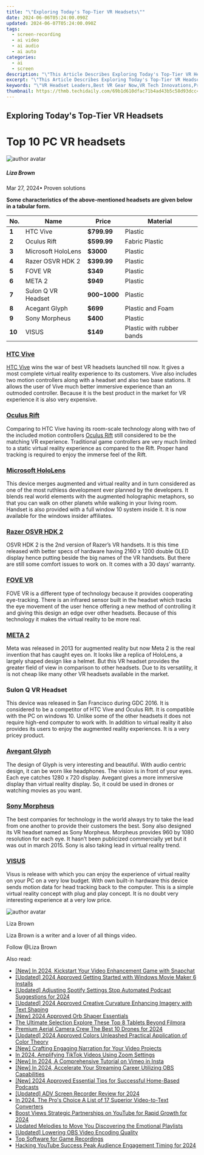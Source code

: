```yaml
---
title: "\"Exploring Today's Top-Tier VR Headsets\""
date: 2024-06-06T05:24:00.090Z
updated: 2024-06-07T05:24:00.090Z
tags: 
  - screen-recording
  - ai video
  - ai audio
  - ai auto
categories: 
  - ai
  - screen
description: "\"This Article Describes Exploring Today's Top-Tier VR Headsets\""
excerpt: "\"This Article Describes Exploring Today's Top-Tier VR Headsets\""
keywords: "\"VR Headset Leaders,Best VR Gear Now,VR Tech Innovations,Premium VR Equipment,Top-Tier VR Devices,Latest VR Technology,High-End VR Systems\""
thumbnail: https://thmb.techidaily.com/69b1d610dfac71b4ad43b5c58d93dcc4f9582f39ed2f8ffdd69954aaaa5a12ae.jpg
---
```


## Exploring Today's Top-Tier VR Headsets

# Top 10 PC VR headsets

![author avatar](https://lh5.googleusercontent.com/-AIMmjowaFs4/AAAAAAAAAAI/AAAAAAAAABc/Y5UmwDaI7HU/s250-c-k/photo.jpg)

##### Liza Brown

 Mar 27, 2024• Proven solutions

**Some characteristics of the above-mentioned headsets are given below in a tabular form.**

| **No.** | **Name**           | **Price**      | **Material**              |
| ------- | ------------------ | -------------- | ------------------------- |
| **1**   | HTC Vive           | **$799.99**    | Plastic                   |
| **2**   | Oculus Rift        | **$599.99**    | Fabric Plastic            |
| **3**   | Microsoft HoloLens | **$3000**      | Plastic                   |
| **4**   | Razer OSVR HDK 2   | **$399.99**    | Plastic                   |
| **5**   | FOVE VR            | **$349**       | Plastic                   |
| **6**   | META 2             | **$949**       | Plastic                   |
| **7**   | Sulon Q VR Headset | **$900-$1000** | Plastic                   |
| **8**   | Acegant Glyph      | **$699**       | Plastic and Foam          |
| **9**   | Sony Morpheus      | **$400**       | Plastic                   |
| **10**  | VISUS              | **$149**       | Plastic with rubber bands |

### [HTC Vive](https://www.vive.com)

[HTC Vive](https://tools.techidaily.com/wondershare/filmora/download/) wins the war of best VR headsets launched till now. It gives a most complete virtual reality experience to its customers. Vive also includes two motion controllers along with a headset and also two base stations. It allows the user of Vive much better immersive experience than an outmoded controller. Because it is the best product in the market for VR experience it is also very expensive.

### [Oculus Rift](https://www.oculus.com/rift/)

Comparing to HTC Vive having its room-scale technology along with two of the included motion controllers [Oculus Rift](https://tools.techidaily.com/wondershare/filmora/download/) still considered to be the matching VR experience. Traditional game controllers are very much limited to a static virtual reality experience as compared to the Rift. Proper hand tracking is required to enjoy the immerse feel of the Rift.

### [Microsoft HoloLens](https://tools.techidaily.com/wondershare/filmora/download/)

This device merges augmented and virtual reality and in turn considered as one of the most ruthless development ever planned by the developers. It blends real world elements with the augmented holographic metaphors, so that you can walk on other planets while walking in your living room. Handset is also provided with a full window 10 system inside it. It is now available for the windows insider affiliates.

### [Razer OSVR HDK 2](https://www.razerzone.com/hdk2-promo)

OSVR HDK 2 is the 2nd version of Razer’s VR handsets. It is this time released with better specs of hardware having 2160 x 1200 double OLED display hence putting beside the big names of the VR handsets. But there are still some comfort issues to work on. It comes with a 30 days’ warranty.

### [FOVE VR](https://www.getfove.com/)

FOVE VR is a different type of technology because it provides cooperating eye-tracking. There is an infrared sensor built in the headset which tracks the eye movement of the user hence offering a new method of controlling it and giving this design an edge over other headsets. Because of this technology it makes the virtual reality to be more real.

### [META 2](https://www.metavision.com/)

Meta was released in 2013 for augmented reality but now Meta 2 is the real invention that has caught eyes on. It looks like a replica of HoloLens, a largely shaped design like a helmet. But this VR headset provides the greater field of view in comparison to other headsets. Due to its versatility, it is not cheap like many other VR headsets available in the market.

### Sulon Q VR Headset

This device was released in San Francisco during GDC 2016\. It is considered to be a competitor of HTC Vive and Oculus Rift. It is compatible with the PC on windows 10\. Unlike some of the other headsets it does not require high-end computer to work with. In addition to virtual reality it also provides its users to enjoy the augmented reality experiences. It is a very pricey product.

### [Avegant Glyph](https://www.avegant.com/)

The design of Glyph is very interesting and beautiful. With audio centric design, it can be worn like headphones. The vision is in front of your eyes. Each eye catches 1280 x 720 display. Avegant gives a more immersive display than virtual reality display. So, it could be used in drones or watching movies as you want.

### [Sony Morpheus](https://www.playstation.com/en-us/explore/playstation-vr/)

The best companies for technology in the world always try to take the lead from one another to provide their customers the best. Sony also designed its VR headset named as Sony Morpheus. Morpheus provides 960 by 1080 resolution for each eye. It hasn’t been publicized commercially yet but it was out in march 2015\. Sony is also taking lead in virtual reality trend.

### [VISUS](https://www.visus.com/)

Visus is release with which you can enjoy the experience of virtual reality on your PC on a very low budget. With own built-in hardware this device sends motion data for head tracking back to the computer. This is a simple virtual reality concept with plug and play concept. It is no doubt very interesting experience at a very low price.

![author avatar](https://lh5.googleusercontent.com/-AIMmjowaFs4/AAAAAAAAAAI/AAAAAAAAABc/Y5UmwDaI7HU/s250-c-k/photo.jpg)

Liza Brown

Liza Brown is a writer and a lover of all things video.

Follow @Liza Brown


<ins class="adsbygoogle"
     style="display:block"
     data-ad-format="autorelaxed"
     data-ad-client="ca-pub-7571918770474297"
     data-ad-slot="1223367746"></ins>



<ins class="adsbygoogle"
     style="display:block"
     data-ad-client="ca-pub-7571918770474297"
     data-ad-slot="8358498916"
     data-ad-format="auto"
     data-full-width-responsive="true"></ins>


<span class="atpl-alsoreadstyle">Also read:</span>
<div><ul>
<li><a href="https://vp-tips.techidaily.com/new-in-2024-kickstart-your-video-enhancement-game-with-snapchat/"><u>[New] In 2024, Kickstart Your Video Enhancement Game with Snapchat</u></a></li>
<li><a href="https://vp-tips.techidaily.com/updated-2024-approved-getting-started-with-windows-movie-maker-6-installs/"><u>[Updated] 2024 Approved  Getting Started with Windows Movie Maker 6 Installs</u></a></li>
<li><a href="https://vp-tips.techidaily.com/updated-adjusting-spotify-settings-stop-automated-podcast-suggestions-for-2024/"><u>[Updated] Adjusting Spotify Settings  Stop Automated Podcast Suggestions for 2024</u></a></li>
<li><a href="https://vp-tips.techidaily.com/updated-2024-approved-creative-curvature-enhancing-imagery-with-text-shaping/"><u>[Updated] 2024 Approved  Creative Curvature  Enhancing Imagery with Text Shaping</u></a></li>
<li><a href="https://vp-tips.techidaily.com/new-2024-approved-orb-shaper-essentials/"><u>[New] 2024 Approved  Orb Shaper Essentials</u></a></li>
<li><a href="https://vp-tips.techidaily.com/the-ultimate-selection-explore-these-top-8-tablets-beyond-filmora/"><u>The Ultimate Selection  Explore These Top 8 Tablets Beyond Filmora</u></a></li>
<li><a href="https://vp-tips.techidaily.com/premium-aerial-camera-crew-the-best-10-drones-for-2024/"><u>Premium Aerial Camera Crew  The Best 10 Drones for 2024</u></a></li>
<li><a href="https://vp-tips.techidaily.com/updated-2024-approved-colors-unleashed-practical-application-of-color-theory/"><u>[Updated] 2024 Approved  Colors Unleashed  Practical Application of Color Theory</u></a></li>
<li><a href="https://vp-tips.techidaily.com/new-crafting-engaging-narration-for-your-video-projects/"><u>[New] Crafting Engaging Narration for Your Video Projects</u></a></li>
<li><a href="https://vp-tips.techidaily.com/in-2024-amplifying-tiktok-videos-using-zoom-settings/"><u>In 2024, Amplifying TikTok Videos Using Zoom Settings</u></a></li>
<li><a href="https://instagram-videos.techidaily.com/new-in-2024-a-comprehensive-tutorial-on-vimeo-in-insta/"><u>[New] In 2024, A Comprehensive Tutorial on Vimeo in Insta</u></a></li>
<li><a href="https://screen-sharing-recording.techidaily.com/new-in-2024-accelerate-your-streaming-career-utilizing-obs-capabilities/"><u>[New] In 2024, Accelerate Your Streaming Career  Utilizing OBS Capabilities</u></a></li>
<li><a href="https://remote-screen-capture.techidaily.com/new-2024-approved-essential-tips-for-successful-home-based-podcasts/"><u>[New] 2024 Approved  Essential Tips for Successful Home-Based Podcasts</u></a></li>
<li><a href="https://remote-screen-capture.techidaily.com/updated-adv-screen-recorder-review-for-2024/"><u>[Updated] ADV Screen Recorder Review for 2024</u></a></li>
<li><a href="https://some-guidance.techidaily.com/in-2024-the-pros-choice-a-list-of-17-superior-video-to-text-converters/"><u>In 2024, The Pro's Choice  A List of 17 Superior Video-to-Text Converters</u></a></li>
<li><a href="https://youtube-video-recordings.techidaily.com/boost-views-strategic-partnerships-on-youtube-for-rapid-growth-for-2024/"><u>Boost Views  Strategic Partnerships on YouTube for Rapid Growth for 2024</u></a></li>
<li><a href="https://audio-editing.techidaily.com/updated-melodies-to-move-you-discovering-the-emotional-playlists/"><u>Updated Melodies to Move You Discovering the Emotional Playlists</u></a></li>
<li><a href="https://screen-mirroring-recording.techidaily.com/updated-lowering-obs-video-encoding-quality/"><u>[Updated] Lowering OBS Video Encoding Quality</u></a></li>
<li><a href="https://youtube-clips.techidaily.com/top-software-for-game-recordings/"><u>Top Software for Game Recordings</u></a></li>
<li><a href="https://youtube-stream.techidaily.com/hacking-youtube-success-peak-audience-engagement-timing-for-2024/"><u>Hacking YouTube Success  Peak Audience Engagement Timing for 2024</u></a></li>
</ul></div>
